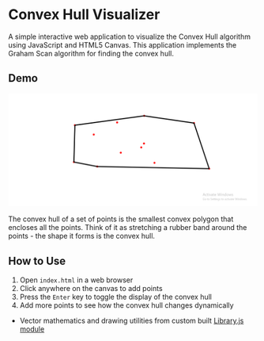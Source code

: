 # Convex Hull Visualizer

A simple interactive web application to visualize the Convex Hull algorithm using JavaScript and HTML5 Canvas. This application implements the Graham Scan algorithm for finding the convex hull.

## Demo

![Convex Hull Visualization](image.png)


The convex hull of a set of points is the smallest convex polygon that encloses all the points. Think of it as stretching a rubber band around the points - the shape it forms is the convex hull.

## How to Use

1. Open `index.html` in a web browser
2. Click anywhere on the canvas to add points
3. Press the `Enter` key to toggle the display of the convex hull
4. Add more points to see how the convex hull changes dynamically


- Vector mathematics and drawing utilities from custom built [Library.js module](https://github.com/UmarAdam9/JavaScript-2D-game-dev-Library)

